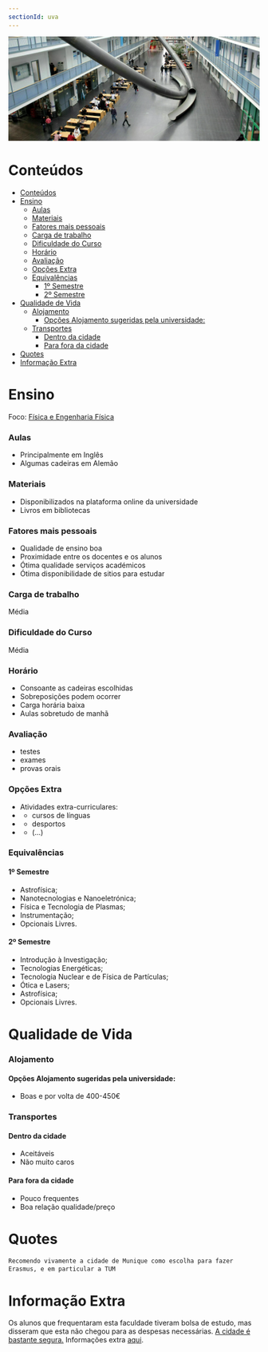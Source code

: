 ```yaml
---
sectionId: uva
---
```


<img src="images/tum.webp" alt="TUM" class="rounded-image">

# Conteúdos

-   [Conteúdos](#conteúdos)
-   [Ensino](#ensino)
    -   [Aulas](#aulas)
    -   [Materiais](#materiais)
    -   [Fatores mais pessoais](#fatores-mais-pessoais)
    -   [Carga de trabalho](#carga-de-trabalho)
    -   [Dificuldade do Curso](#dificuldade-do-curso)
    -   [Horário](#horário)
    -   [Avaliação](#avaliação)
    -   [Opções Extra](#opções-extra)
    -   [Equivalências](#equivalências)
        -   [1º Semestre](#1º-semestre)
        -   [2º Semestre](#2º-semestre)
-   [Qualidade de Vida](#qualidade-de-vida)
    -   [Alojamento](#alojamento)
        -   [Opções Alojamento sugeridas pela universidade:](#opções-alojamento-sugeridas-pela-universidade)
    -   [Transportes](#transportes)
        -   [Dentro da cidade](#dentro-da-cidade)
        -   [Para fora da cidade](#para-fora-da-cidade)
-   [Quotes](#quotes)
-   [Informação Extra](#informação-extra)

# Ensino

Foco: <u>Física e Engenharia Física</u>

### Aulas

-   Principalmente em Inglês
-   Algumas cadeiras em Alemão

### Materiais

-   Disponibilizados na plataforma online da universidade
-   Livros em bibliotecas

### Fatores mais pessoais

-   Qualidade de ensino boa
-   Proximidade entre os docentes e os alunos
-   Ótima qualidade serviços académicos
-   Ótima disponibilidade de sitios para estudar

### Carga de trabalho

Média

### Dificuldade do Curso

Média

### Horário

-   Consoante as cadeiras escolhidas
-   Sobreposições podem ocorrer
-   Carga horária baixa
-   Aulas sobretudo de manhã

### Avaliação

-   testes
-   exames
-   provas orais

### Opções Extra

-   Atividades extra-curriculares:
-   -   cursos de línguas
-   -   desportos
-   -   (...)

### Equivalências

#### 1º Semestre

-   Astrofísica;
-   Nanotecnologias e Nanoeletrónica;
-   Física e Tecnologia de Plasmas;
-   Instrumentação;
-   Opcionais Livres.

#### 2º Semestre

-   Introdução à Investigação;
-   Tecnologias Energéticas;
-   Tecnologia Nuclear e de Física de Partículas;
-   Ótica e Lasers;
-   Astrofísica;
-   Opcionais Livres.

# Qualidade de Vida

### Alojamento

#### Opções Alojamento sugeridas pela universidade:

-   Boas e por volta de 400-450€

### Transportes

#### Dentro da cidade

-   Aceitáveis
-   Não muito caros

#### Para fora da cidade

-   Pouco frequentes
-   Boa relação qualidade/preço

# Quotes

```
Recomendo vivamente a cidade de Munique como escolha para fazer
Erasmus, e em particular a TUM
```

# Informação Extra

Os alunos que frequentaram esta faculdade tiveram bolsa de estudo, mas disseram que esta não chegou para as despesas necessárias. <u>A cidade é bastante segura.</u>
Informações extra [aqui](https://docs.google.com/document/d/16rxoFQBVPXwgE1D9TChpHvunQHEMwpYfS62ouD-tFZg/edit).
